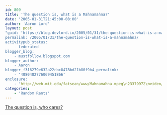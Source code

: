 ```yaml
---
id: 809
title: 'The question is, what is a Mahnamahna?'
date: '2005-01-31T21:45:00-08:00'
author: 'Aaron Lord'
layout: post
"guid: 'https://blog.devlord.io/2005/01/31/the-question-is-what-is-a-mahnamahna/'
permalink: /2005/01/31/the-question-is-what-is-a-mahnamahna/
activitypub_status:
    - federated
blogger_blog:
    - mustfollow.blogspot.com
blogger_author:
    - Aaron
blogger_f316279e632a22cbc8478bd21b80f9b4_permalink:
    - '4080482776069451866'
enclosure:
    - "http://web.mit.edu/fatsean/www/Mahnamahna.mpeg\n23379972\nvideo/mpeg\n"
categories:
    - 'Random Rants'
---
```


<a href="http://web.mit.edu/fatsean/www/Mahnamahna.mpeg">The question is, who cares?</a><div class="blogger-post-footer"></div>